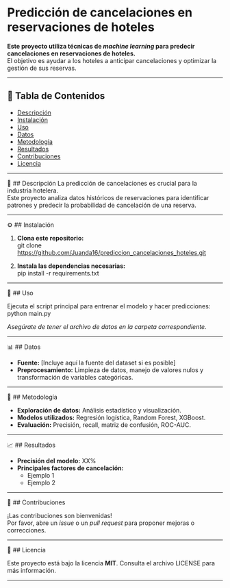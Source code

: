 # Predicción de cancelaciones en reservaciones de hoteles

**Este proyecto utiliza técnicas de _machine learning_ para predecir cancelaciones en reservaciones de hoteles.**  
El objetivo es ayudar a los hoteles a anticipar cancelaciones y optimizar la gestión de sus reservas.

---

## 📑 **Tabla de Contenidos**
- [Descripción](#descripción)
- [Instalación](#instalación)
- [Uso](#uso)
- [Datos](#datos)
- [Metodología](#metodología)
- [Resultados](#resultados)
- [Contribuciones](#contribuciones)
- [Licencia](#licencia)

---

📝 ## Descripción
La predicción de cancelaciones es crucial para la industria hotelera.  
Este proyecto analiza datos históricos de reservaciones para identificar patrones y predecir la probabilidad de cancelación de una reserva.

---

⚙️ ## Instalación

1. **Clona este repositorio:**  
   git clone https://github.com/Juanda16/prediccion_cancelaciones_hoteles.git

2. **Instala las dependencias necesarias:**  
   pip install -r requirements.txt

---


🚀 ## Uso

Ejecuta el script principal para entrenar el modelo y hacer predicciones:  
python main.py

_Asegúrate de tener el archivo de datos en la carpeta correspondiente._

---

📊 ## Datos

- **Fuente:** [Incluye aquí la fuente del dataset si es posible]
- **Preprocesamiento:** Limpieza de datos, manejo de valores nulos y transformación de variables categóricas.

---

🧠 ## Metodología

- **Exploración de datos:** Análisis estadístico y visualización.
- **Modelos utilizados:** Regresión logística, Random Forest, XGBoost.
- **Evaluación:** Precisión, recall, matriz de confusión, ROC-AUC.

---

📈 ## Resultados

- **Precisión del modelo:** XX%
- **Principales factores de cancelación:**
  - Ejemplo 1
  - Ejemplo 2

---

🤝 ## Contribuciones

¡Las contribuciones son bienvenidas!  
Por favor, abre un _issue_ o un _pull request_ para proponer mejoras o correcciones.

---

📝 ## Licencia

Este proyecto está bajo la licencia **MIT**. Consulta el archivo LICENSE para más información.

---
